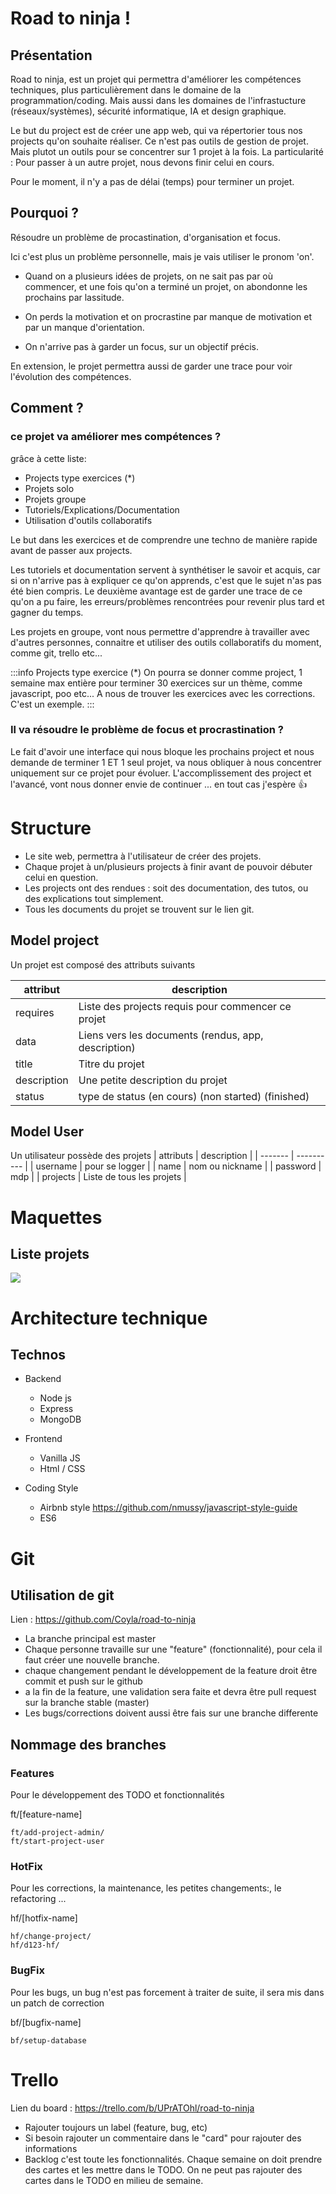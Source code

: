 Road to ninja !
==

## Présentation 
Road to ninja, est un projet qui permettra d'améliorer les compétences techniques, plus particulièrement dans le domaine de la programmation/coding. Mais aussi dans les domaines de l'infrastucture (réseaux/systèmes), sécurité informatique, IA et design graphique.

Le but du project est de créer une app web, qui va répertorier tous nos projects qu'on souhaite réaliser. 
Ce n'est pas outils de gestion de projet. Mais plutot un outils pour se concentrer sur 1 projet à la fois. La particularité : Pour passer à un autre projet, nous devons finir celui en cours.

Pour le moment, il n'y a pas de délai (temps) pour terminer un projet.

## Pourquoi ?

Résoudre un problème de procastination, d'organisation et focus. 

Ici c'est plus un problème personnelle, mais je vais utiliser le pronom 'on'. 

- Quand on a plusieurs idées de projets, on ne sait pas par où commencer, et une fois qu'on a terminé un projet, on abondonne les prochains par lassitude. 
- On perds la motivation et on procrastine par manque de motivation et par un manque d'orientation.

- On n'arrive pas à garder un focus, sur un objectif précis.

En extension, le projet permettra aussi de garder une trace pour voir l'évolution des compétences. 


## Comment ?
### ce projet va améliorer mes compétences ?

grâce à cette liste: 

- Projects type exercices (*)
- Projets solo
- Projets groupe
- Tutoriels/Explications/Documentation
- Utilisation d'outils collaboratifs

Le but dans les exercices et de comprendre une techno de manière rapide avant de passer aux projects.

Les tutoriels et documentation servent à synthétiser le savoir et acquis, car si on n'arrive pas à expliquer ce qu'on apprends, c'est que le sujet n'as pas été bien compris. Le deuxième avantage est de garder une trace de ce qu'on a pu faire, les erreurs/problèmes rencontrées pour revenir plus tard et gagner du temps.

Les projets en groupe, vont nous permettre d'apprendre à travailler avec d'autres personnes, connaitre et utiliser des outils collaboratifs du moment, comme git, trello etc...

:::info
Projects type exercice (*)
On pourra se donner comme project, 1 semaine max entière pour terminer 30 exercices sur un thème, comme javascript, poo etc... A nous de trouver les exercices avec les corrections. C'est un exemple.
:::

### Il va résoudre le problème de focus et procrastination ? 

Le fait d'avoir une interface qui nous bloque les prochains project et nous demande de terminer 1 ET 1 seul projet, va nous obliquer à nous concentrer uniquement sur ce projet pour évoluer. L'accomplissement des project et l'avancé, vont nous donner envie de continuer ... en tout cas j'espère :+1: 

Structure 
==

- Le site web, permettra à l'utilisateur de créer des projets. 
- Chaque projet à un/plusieurs projects à finir avant de pouvoir débuter celui en question.
- Les projects ont des rendues : soit des documentation, des tutos, ou des explications tout simplement.
- Tous les documents du projet se trouvent sur le lien git.

## Model project
Un projet est composé des attributs suivants

| attribut | description | 
| -------- | -------- | 
| requires | Liste des projects requis pour commencer ce projet | 
| data |Liens vers les documents (rendus, app, description)|
|title|Titre du projet|
|description | Une petite description du projet|
|status| type de status (en cours) (non started) (finished) |

## Model User
Un utilisateur possède des projets
| attributs | description |
| ------- | ---------- |
| username | pour se logger |
| name | nom ou nickname |
| password | mdp |
| projects | Liste de tous les projets |

Maquettes
===
## Liste projets
![](https://i.imgur.com/wrHqPSD.png)

Architecture technique
===

## Technos 
- Backend
  * Node js
  * Express
  * MongoDB
- Frontend
  * Vanilla JS
  * Html / CSS

- Coding Style
  * Airbnb style https://github.com/nmussy/javascript-style-guide
  * ES6 

Git
===
## Utilisation de git

Lien : https://github.com/Coyla/road-to-ninja

- La branche principal est master
- Chaque personne travaille sur une "feature" (fonctionnalité), pour cela il faut créer une nouvelle branche. 
- chaque changement pendant le développement de la feature droit être commit et push sur le github
- a la fin de la feature, une validation sera faite et devra être pull request sur la branche stable (master)
- Les bugs/corrections doivent aussi être fais sur une branche differente

## Nommage des branches

### Features
Pour le développement des TODO et fonctionnalités

ft/[feature-name]

```
ft/add-project-admin/
ft/start-project-user
```

### HotFix
Pour les corrections, la maintenance, les petites changements:, le refactoring ...

hf/[hotfix-name]


```
hf/change-project/
hf/d123-hf/
```

### BugFix
Pour les bugs, un bug n'est pas forcement à traiter de suite, il sera mis dans un patch de correction

bf/[bugfix-name]
```
bf/setup-database
```

Trello
==

Lien du board : https://trello.com/b/UPrATOhl/road-to-ninja
- Rajouter toujours un label (feature, bug, etc)
- Si besoin rajouter un commentaire dans le "card" pour rajouter des informations
- Backlog c'est toute les fonctionnalités. Chaque semaine on doit prendre des cartes et les mettre dans le TODO. On ne peut pas rajouter des
cartes dans le TODO en milieu de semaine.



